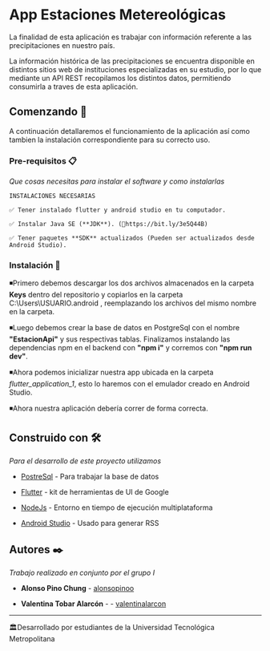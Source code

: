 #  App Estaciones Metereológicas

La finalidad de esta aplicación es trabajar con información referente a las precipitaciones en nuestro país.

La información histórica de las precipitaciones se encuentra disponible en distintos sitios web de instituciones especializadas en su estudio, por lo que mediante un API REST recopilamos los distintos datos, permitiendo consumirla a traves de esta aplicación. 

  

##  Comenzando 🚀


A continuación detallaremos el funcionamiento de la aplicación así como tambien la instalación correspondiente para su correcto uso.

###  Pre-requisitos 📋


_Que cosas necesitas para instalar el software y como instalarlas_
```
INSTALACIONES NECESARIAS

✅ Tener instalado flutter y android studio en tu computador.

✅ Instalar Java SE (**JDK**). (🔗https://bit.ly/3e5Q44B)

✅ Tener paquetes **SDK** actualizados (Pueden ser actualizados desde Android Studio).

```

  

###  Instalación 🔧

  

◾Primero debemos descargar los dos archivos almacenados en la carpeta **Keys** dentro del repositorio y copiarlos en la carpeta  C:\Users\USUARIO\.android  ,  reemplazando los archivos del mismo nombre en la carpeta.

◾Luego debemos crear la base de datos en PostgreSql con el nombre **"EstacionApi"** y sus respectivas tablas. Finalizamos instalando las dependencias npm en el backend con **"npm i"** y corremos con **"npm run dev"**.

◾Ahora podemos inicializar nuestra app ubicada en la carpeta _flutter_application_1_, esto lo haremos con el emulador creado en Android Studio.

◾Ahora nuestra aplicación debería correr de forma correcta.




##  Construido con 🛠️

  

_Para el desarrollo de este proyecto utilizamos_

  

* [PostreSql](https://www.postgresql.org) - Para trabajar la base de datos

* [Flutter](https://flutter.dev) - kit de herramientas de UI de Google

* [NodeJs](https://nodejs.org/es/) - Entorno en tiempo de ejecución multiplataforma

* [Android Studio](https://developer.android.com/studio?hl=es-419&gclid=CjwKCAiAh_GNBhAHEiwAjOh3ZFPHJ6YT_b_4yA3M0rWrrAO1J-fIPlSCefDxaVDssBj5y-xSZjpxIRoCBpoQAvD_BwE&gclsrc=aw.ds) - Usado para generar RSS


  

##  Autores ✒️

  

_Trabajo realizado en conjunto por el grupo I_

  

* **Alonso Pino Chung**  - [alonsopinoo](https://github.com/alonsopinoo)

* **Valentina Tobar Alarcón** -  - [valentinalarcon](https://github.com/valentinalarcon)

  


  



---

🏛️Desarrollado por estudiantes de la Universidad Tecnológica Metropolitana
